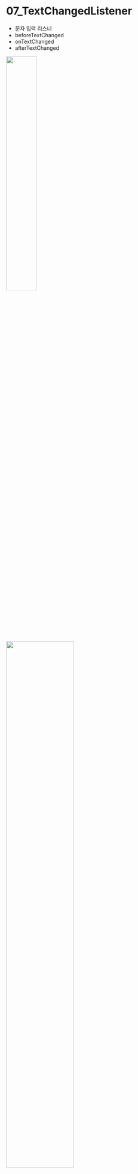 # 07_TextChangedListener
- 문자 입력 리스너 
- beforeTextChanged
- onTextChanged
- afterTextChanged

<img src="https://user-images.githubusercontent.com/6762927/84253360-cccae500-ab4a-11ea-8df2-261e2c5b97c3.png" width="40%">

<img src="https://user-images.githubusercontent.com/6762927/84253196-9a20ec80-ab4a-11ea-8a65-4f69175fc604.png" width="60%">

<img src="https://user-images.githubusercontent.com/6762927/84253230-a6a54500-ab4a-11ea-929d-e46804b0a12d.png" width="60%">

<img src="https://user-images.githubusercontent.com/6762927/84253301-ba50ab80-ab4a-11ea-940f-e12ad5c80410.png" width="60%">

<img src="https://user-images.githubusercontent.com/6762927/84385563-c3b14500-ac2a-11ea-83da-118a1510288d.png" width ="40%">